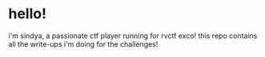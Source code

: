 # hello!
i'm sindya, a passionate ctf player running for rvctf exco! this repo contains all the write-ups i'm doing for the challenges!

